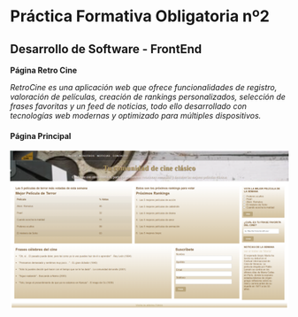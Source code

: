 # Práctica Formativa Obligatoria nº2
## Desarrollo de Software - FrontEnd
**Página Retro Cine** 


*RetroCine es una aplicación web que ofrece funcionalidades de registro, valoración de películas, creación de rankings personalizados, selección de frases favoritas y un feed de noticias, todo ello desarrollado con tecnologías web modernas y optimizado para múltiples dispositivos.*

#### Página Principal
![alt text](assets/img/sample.PNG)




